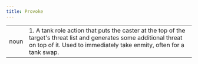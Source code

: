 ```yaml
---
title: Provoke
---
```

|||
|---|---|
| noun | 1.  	A tank role action that puts the caster at the top of the target's threat list and generates some additional threat on top of it. Used to immediately take enmity, often for a tank swap.	|